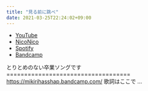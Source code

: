 ```yaml
---
title: "見る前に跳べ"
date: 2021-03-25T22:24:02+09:00
---
```


- [YouTube](https://www.youtube.com/watch?GT4jFdC9Qgs)
- [NicoNico](https://nico.ms/sm38486299)
- [Spotify](https://open.spotify.com/track/1l0u92qKbuTvElZ8zMnQbY)
- [Bandcamp](https://mikirihasshap.bandcamp.com/track/--185)

とりとめのない卒業ソングです =================================== https://mikirihasshap.bandcamp.com/ 歌詞はここで ...